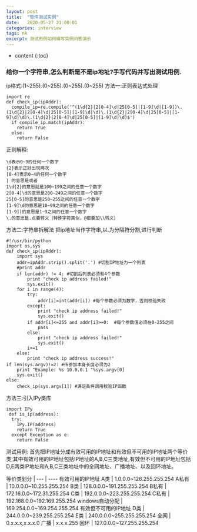 ```yaml
---
layout: post
title:  "软件测试实例"
date:   2020-05-27 21:00:01
categories: interview
tags: nk
excerpt: 测试用例如何编写实例问答演示
---
```

* content
{:toc}

### 给你一个字符串,怎么判断是不是ip地址?手写代码并写出测试用例.
ip格式:(1~255).(0~255).(0~255).(0~255)
方法一:正则表达式处理
```
import re
def check_ip(ipAddr):
  compile_ip=re.compile('^(1\d{2}|2[0-4]\d|25[0-5]|[1-9]\d|[1-9])\.(1\d{2}|2[0-4]\d|25[0-5]|[1-9]\d|\d)\.(1\d{2}|2[0-4]\d|25[0-5]|[1-9]\d|\d)\.(1\d{2}|2[0-4]\d|25[0-5]|[1-9]\d|\d)$')
  if compile_ip.match(ipAddr):
    return True  
  else:  
    return False
```
正则解释:
```
\d表示0~9的任何一个数字
{2}表示正好出现两次
[0-4]表示0~4的任何一个数字
| 的意思是或者
1\d{2}的意思就是100~199之间的任意一个数字
2[0-4]\d的意思是200~249之间的任意一个数字
25[0-5]的意思是250~255之间的任意一个数字
[1-9]\d的意思是10~99之间的任意一个数字
[1-9])的意思是1~9之间的任意一个数字
\.的意思是.点要转义（特殊字符类似，@都要加\\转义）
```
方法二:字符串拆解法
把ip地址当作字符串,以.为分隔符分割,进行判断
```
#!/usr/bin/python 
import os,sys 
def check_ip(ipAddr): 
    import sys 
    addr=ipAddr.strip().split('.') #切割IP地址为一个列表 
    #print addr 
    if len(addr) != 4: #切割后列表必须有4个参数 
        print "check ip address failed!"
        sys.exit() 
    for i in range(4): 
        try: 
            addr[i]=int(addr[i]) #每个参数必须为数字，否则校验失败 
        except: 
            print "check ip address failed!"
            sys.exit() 
        if addr[i]<=255 and addr[i]>=0:  #每个参数值必须在0-255之间 
            pass
        else: 
            print "check ip address failed!"
            sys.exit() 
        i+=1
    else: 
        print "check ip address success!"
if len(sys.argv)!=2: #传参加本身长度必须为2 
    print "Example: %s 10.0.0.1 "%sys.argv[0] 
    sys.exit() 
else: 
    check_ip(sys.argv[1]) #满足条件调用校验IP函数
```
方法三:引入IPy类库
```
import IPy 
 def is_ip(address): 
  try: 
    IPy.IP(address) 
    return True 
  except Exception as e: 
    return False
```
测试用例:
首先把IP地址分成有效可用的IP地址和有效但不可用的IP地址两个等价类;其中有效可用的IP地址包括IP地址的A,B,C三类地址,有效但不可用的IP地址包括D,E两类IP地址和A,B,C三类地址中的全网地址、广播地址、以及回环地址。

等价类划分 |
--- | ----
有效可用的IP地址
A类 | 1.0.0.0~126.255.255.254
A私有 | 10.0.0.0~10.255.255.254
B类 | 128.0.0.0~191.255.255.254
B私有 | 172.16.0.0~172.31.255.254
C类 | 192.0.0.0~223.255.255.254
C私有 | 192.168.0.0~192.169.255.254
windows自动分配 | 169.254.0.0~169.254.255.254
有效但不可用的IP地址 
D类 | 244.0.0.0~239.255.255.254
E类 | 240.0.0.0~255.255.255.254
全网 | 0.x.x.x,x.x.x.0
广播 | x.x.x.255
回环 | 127.0.0.0~127.255.255.254

